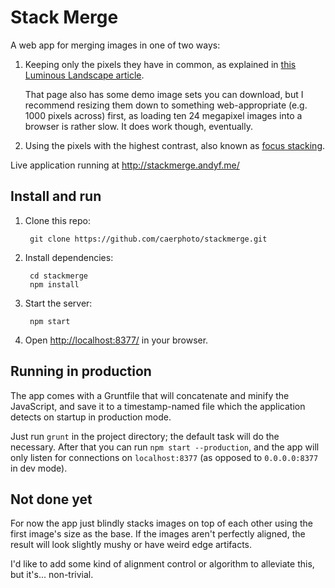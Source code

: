 # Stack Merge

A web app for merging images in one of two ways:

1. Keeping only the pixels they have in common, as explained in [this Luminous
   Landscape article](https://luminous-landscape.com/making-people-and-other-things-go-away/).

    That page also has some demo image sets you can download, but I recommend
    resizing them down to something web-appropriate (e.g. 1000 pixels across) first,
    as loading ten 24 megapixel images into a browser is rather slow. It does work
    though, eventually.

2. Using the pixels with the highest contrast, also known as [focus stacking](https://en.wikipedia.org/wiki/Focus_stacking).

Live application running at <http://stackmerge.andyf.me/>

## Install and run

1. Clone this repo:

        git clone https://github.com/caerphoto/stackmerge.git

2. Install dependencies:

        cd stackmerge
        npm install

3. Start the server:

        npm start

4. Open <http://localhost:8377/> in your browser.

## Running in production

The app comes with a Gruntfile that will concatenate and minify the JavaScript,
and save it to a timestamp-named file which the application detects on startup
in production mode.

Just run `grunt` in the project directory; the default task will do the
necessary. After that you can run `npm start --production`, and the app will
only listen for connections on `localhost:8377` (as opposed to `0.0.0.0:8377` in
dev mode).

## Not done yet

For now the app just blindly stacks images on top of each other using the first
image's size as the base.  If the images aren't perfectly aligned, the result
will look slightly mushy or have weird edge artifacts.

I'd like to add some kind of alignment control or algorithm to alleviate this,
but it's... non-trivial.
